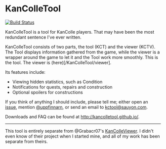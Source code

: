 KanColleTool
============

[![Build Status](https://travis-ci.org/KanColleTool/kct-tool.png?branch=master)](https://travis-ci.org/KanColleTool/kct-tool)

KanColleTool is a tool for KanColle players.
That may have been the most redundant sentence I've ever written.

KanColleTool consists of two parts, the tool (KCT) and the viewer (KCTV). The Tool displays information gathered from the game, while the viewer is a wrapper around the game to let it and the Tool work more smoothly. This is the tool. The viewer is (here)[/KanColleTool/viewer].

Its features include:

* Viewing hidden statistics, such as Condition
* Notifications for quests, repairs and construction
* Optional spoilers for constructions

If you think of anything I should include, please tell me; either open an [issue](http://github.com/KanColleTool/KanColleTool/issues/), mention [@uppfinnarn](http://twitter.com/uppfinnarn), or send an email to [kctool@sauyon.com](mailto:kctool@sauyon.com).

Downloads and FAQ can be found at <http://kancolletool.github.io/>.

---

This tool is entirely separate from @Grabacr07's [KanColleViewer](https://github.com/Grabacr07/KanColleViewer). I didn't even know of their project when I started mine, and all of my work has been separate from theirs.

